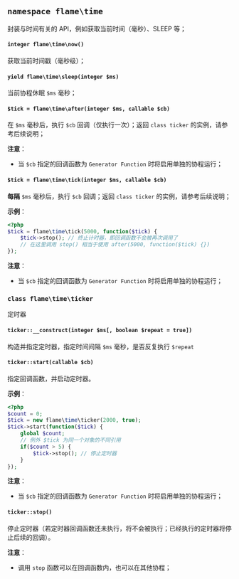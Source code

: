 
## `namespace flame\time`

封装与时间有关的 API，例如获取当前时间（毫秒）、SLEEP 等；

#### `integer flame\time\now()`
获取当前时间戳（毫秒级）；

#### `yield flame\time\sleep(integer $ms)`
当前协程休眠 `$ms` 毫秒；

#### `$tick = flame\time\after(integer $ms, callable $cb)`
在 `$ms` 毫秒后，执行 `$cb` 回调（仅执行一次）；返回 `class ticker` 的实例，请参考后续说明；

**注意**：
* 当 `$cb` 指定的回调函数为 `Generator Function` 时将启用单独的协程运行；

#### `$tick = flame\time\tick(integer $ms, callable $cb)`
**每隔** `$ms` 毫秒后，执行 `$cb` 回调；返回 `class ticker` 的实例，请参考后续说明；

**示例**：
``` PHP
<?php
$tick = flame\time\tick(5000, function($tick) {
	$tick->stop(); // 终止计时器，即回调函数不会被再次调用了
	// 在这里调用 stop() 相当于使用 after(5000, function($tick) {})
});
```

**注意**：
* 当 `$cb` 指定的回调函数为 `Generator Function` 时将启用单独的协程运行；

### `class flame\time\ticker`
定时器

#### `ticker::__construct(integer $ms[, boolean $repeat = true])`
构造并指定定时器，指定时间间隔 `$ms` 毫秒，是否反复执行 `$repeat`

#### `ticker::start(callable $cb)`
指定回调函数，并启动定时器。

**示例**：
``` PHP
<?php
$count = 0;
$tick = new flame\time\ticker(2000, true);
$tick->start(function($tick) {
	global $count;
	// 例外 $tick 为同一个对象的不同引用
	if($count > 5) {
		$tick->stop(); // 停止定时器
	}
});
```

**注意**：
* 当 `$cb` 指定的回调函数为 `Generator Function` 时将启用单独的协程运行；

#### `ticker::stop()`
停止定时器（若定时器回调函数还未执行，将不会被执行；已经执行的定时器将停止后续的回调）。

**注意**：
* 调用 `stop` 函数可以在回调函数内，也可以在其他协程；
